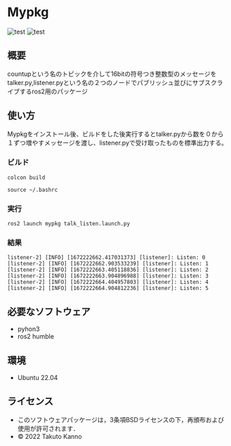 # Mypkg
![test](https://github.com/Takuto2345/robosys202x/actions/workflows/test.yml/badge.svg)
![test](https://img.shields.io/ros/v/humble/Mypkg)
## 概要
countupという名のトピックを介して16bitの符号つき整数型のメッセージをtalker.py,listener.pyという名の２つのノードでパブリッシュ並びにサブスクライブするros2用のパッケージ



## 使い方
Mypkgをインストール後、ビルドをした後実行するとtalker.pyから数を０から１ずつ増やすメッセージを渡し、listener.pyで受け取ったものを標準出力する。
### ビルド
````
colcon build
````
```
source ~/.bashrc
```
### 実行
```
ros2 launch mypkg talk_listen.launch.py
```
### 結果
```
listener-2] [INFO] [1672222662.417031373] [listener]: Listen: 0
[listener-2] [INFO] [1672222662.903533239] [listener]: Listen: 1
[listener-2] [INFO] [1672222663.405118836] [listener]: Listen: 2
[listener-2] [INFO] [1672222663.904896988] [listener]: Listen: 3
[listener-2] [INFO] [1672222664.404957803] [listener]: Listen: 4
[listener-2] [INFO] [1672222664.904812236] [listener]: Listen: 5
```


## 必要なソフトウェア
* pyhon3
* ros2 humble

## 環境
* Ubuntu 22.04

## ライセンス

  * このソフトウェアパッケージは，3条項BSDライセンスの下，再頒布および使用が許可されます．
  * © 2022 Takuto Kanno
